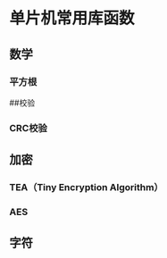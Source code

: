 # 单片机常用库函数


## 数学

### 平方根

  

##校验

### CRC校验


## 加密

### TEA（Tiny Encryption Algorithm）

### AES


## 字符



